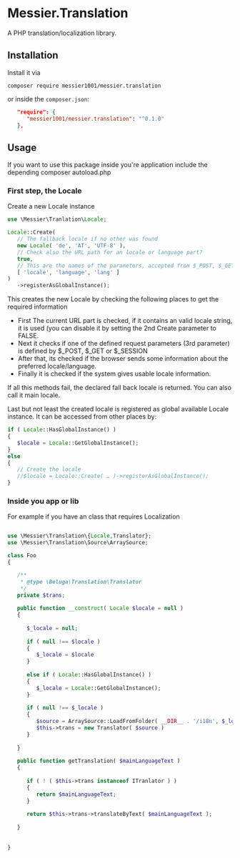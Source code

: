 # Messier.Translation

A PHP translation/localization library.

## Installation

Install it via

```
composer require messier1001/messier.translation
```

or inside the `composer.json`:

```json
   "require": {
      "messier1001/messier.translation": "^0.1.0"
   },
```


## Usage

If you want to use this package inside you're application include the depending composer autoload.php

### First step, the Locale

Create a new Locale instance

```php
use \Messier\Tranlation\Locale;

Locale::Create(
   // The fallback locale if no other was found
   new Locale( 'de', 'AT', 'UTF-8' ),
   // Check also the URL path for an locale or language part?
   true,
   // This are the names of the parameters, accepted from $_POST, $_GET and $_SESSION
   [ 'locale', 'language', 'lang' ]
)
   ->registerAsGlobalInstance();
```

This creates the new Locale by checking the following places to get the required information

* First The current URL part is checked, if it contains an valid locale string, it is used (you can disable it by
  setting the 2nd Create parameter to FALSE.
* Next it checks if one of the defined request parameters (3rd parameter) is defined by $_POST, $_GET or $_SESSION
* After that, its checked if the browser sends some information about the preferred locale/language.
* Finally it is checked if the system gives usable locale information.

If all this methods fail, the declared fall back locale is returned. You can also call it main locale.

Last but not least the created locale is registered as global available Locale instance. It can be accessed from other
places by:

```php
if ( Locale::HasGlobalInstance() )
{
   $locale = Locale::GetGlobalInstance();
}
else
{
   // Create the locale
   //$locale = Locale::Create( … )->registerAsGlobalInstance();
}
```

### Inside you app or lib

For example if you have an class that requires Localization

```php

use \Messier\Translation\{Locale,Translator};
use \Messier\Translation\Source\ArraySource;

class Foo
{

   /**
    * @type \Beluga\Translation\Translator
    */
   private $trans;
   
   public function __construct( Locale $locale = null )
   {
   
      $_locale = null;
   
      if ( null !== $locale )
      {
         $_locale = $locale
      }
      
      else if ( Locale::HasGlobalInstance() )
      {
         $_locale = Locale::GetGlobalInstance();
      }
      
      if ( null !== $_locale )
      {
         $source = ArraySource::LoadFromFolder( __DIR__ . '/i18n', $_locale, false );
         $this->trans = new Translator( $source )
      }
      
   }
   
   public function getTranslation( $mainLanguageText )
   {
      
      if ( ! ( $this->trans instanceof ITranlator ) )
      {
         return $mainLanguageText;
      }
      
      return $this->trans->translateByText( $mainLanguageText );
      
   }
   
   
}
```